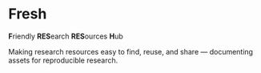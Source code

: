 # Fresh

**F**riendly **RES**earch **RES**ources **H**ub

Making research resources easy to find, reuse, and share — documenting assets for reproducible research.
